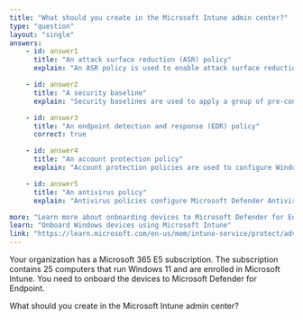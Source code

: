 ```yaml
---
title: "What should you create in the Microsoft Intune admin center?"
type: "question"
layout: "single"
answers:
    - id: answer1
      title: "An attack surface reduction (ASR) policy"
      explain: "An ASR policy is used to enable attack surface reduction rules, not for onboarding devices to Microsoft Defender for Endpoint."

    - id: answer2
      title: "A security baseline"
      explain: "Security baselines are used to apply a group of pre-configured security settings, not for onboarding to Microsoft Defender for Endpoint."

    - id: answer3
      title: "An endpoint detection and response (EDR) policy"
      correct: true

    - id: answer4
      title: "An account protection policy"
      explain: "Account protection policies are used to configure Windows Hello and other authentication settings, not for Defender for Endpoint onboarding."

    - id: answer5
      title: "An antivirus policy"
      explain: "Antivirus policies configure Microsoft Defender Antivirus settings but are not used for onboarding to Microsoft Defender for Endpoint."

more: "Learn more about onboarding devices to Microsoft Defender for Endpoint."
learn: "Onboard Windows devices using Microsoft Intune"
link: "https://learn.microsoft.com/en-us/mem/intune-service/protect/advanced-threat-protection-configure#enable-microsoft-defender-for-endpoint-in-intune"
---
```

Your organization has a Microsoft 365 E5 subscription. The subscription contains 25 computers that run Windows 11 and are enrolled in Microsoft Intune. You need to onboard the devices to Microsoft Defender for Endpoint.

What should you create in the Microsoft Intune admin center?

